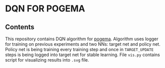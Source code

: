 # DQN FOR POGEMA

## Contents 

This repository contains DQN algorithm for [pogema](https://github.com/AIRI-Institute/pogema). Algorithm uses logger for training on previous experiments and two NNs: target net and policy net. Policy net is being training every training step and once in `TARGET_UPDATE` steps is being logged into target net for stable learning. File `vis.py` contains script for visualizing results into `.svg` file.
